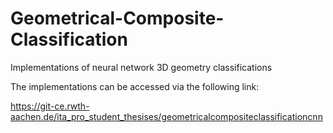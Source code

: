 # Geometrical-Composite-Classification
Implementations of neural network 3D geometry classifications

The implementations can be accessed via the following link:

https://git-ce.rwth-aachen.de/ita_pro_student_thesises/geometricalcompositeclassificationcnn
